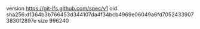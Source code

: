 version https://git-lfs.github.com/spec/v1
oid sha256:d1364b3b766453d344107da4f34bcb4969e06049a6fd70524339073830f2897e
size 996240

